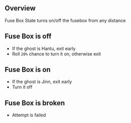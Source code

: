 ## Overview
Fuse Box State turns on/off the fusebox from any distance

## Fuse Box is off
- If the ghost is Hantu, exit early
- Roll `20%` chance to turn it on, otherwise exit

## Fuse Box is on
- If the ghost is Jinn, exit early
- Turn it off

## Fuse Box is broken
- Attempt is failed